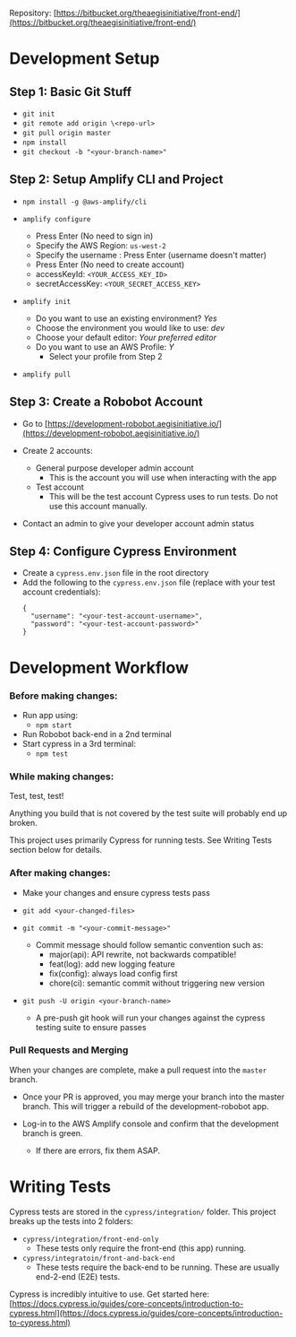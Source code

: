 Repository: [https://bitbucket.org/theaegisinitiative/front-end/](https://bitbucket.org/theaegisinitiative/front-end/)

# Development Setup

## Step 1: Basic Git Stuff

- `git init`
- `git remote add origin \<repo-url>`
- `git pull origin master`
- `npm install`
- `git checkout -b "<your-branch-name>"`

## Step 2: Setup Amplify CLI and Project

- `npm install -g @aws-amplify/cli`
- `amplify configure`

  - Press Enter (No need to sign in)
  - Specify the AWS Region: `us-west-2`
  - Specify the username : Press Enter (username doesn't matter)
  - Press Enter (No need to create account)
  - accessKeyId: `<YOUR_ACCESS_KEY_ID>`
  - secretAccessKey: `<YOUR_SECRET_ACCESS_KEY>`

- `amplify init`
  - Do you want to use an existing environment? _Yes_
  - Choose the environment you would like to use: _dev_
  - Choose your default editor: _Your preferred editor_
  - Do you want to use an AWS Profile: _Y_
    - Select your profile from Step 2
- `amplify pull`

## Step 3: Create a Robobot Account

- Go to [https://development-robobot.aegisinitiative.io/](https://development-robobot.aegisinitiative.io/)

- Create 2 accounts:

  - General purpose developer admin account
    - This is the account you will use when interacting with the app
  - Test account
    - This will be the test account Cypress uses to run tests. Do not use this account manually.

- Contact an admin to give your developer account admin status

## Step 4: Configure Cypress Environment

- Create a `cypress.env.json` file in the root directory
- Add the following to the `cypress.env.json` file (replace with your test account credentials):
  ```
  {
    "username": "<your-test-account-username>",
    "password": "<your-test-account-password>"
  }
  ```

# Development Workflow

### Before making changes:

- Run app using:
  - `npm start`
- Run Robobot back-end in a 2nd terminal
- Start cypress in a 3rd terminal:
  - `npm test`

### While making changes:

Test, test, test!

Anything you build that is not covered by the test suite will probably end up broken.

This project uses primarily Cypress for running tests. See Writing Tests section below for details.

### After making changes:

- Make your changes and ensure cypress tests pass

- `git add <your-changed-files>`
- `git commit -m "<your-commit-message>"`

  - Commit message should follow semantic convention such as:
    - major(api): API rewrite, not backwards compatible!
    - feat(log): add new logging feature
    - fix(config): always load config first
    - chore(ci): semantic commit without triggering new version

- `git push -U origin <your-branch-name>`
  - A pre-push git hook will run your changes against the cypress testing suite to ensure passes

### Pull Requests and Merging

When your changes are complete, make a pull request into the `master` branch.

- Once your PR is approved, you may merge your branch into the master branch. This will trigger a rebuild of the development-robobot app.

- Log-in to the AWS Amplify console and confirm that the development branch is green.
  - If there are errors, fix them ASAP.

# Writing Tests

Cypress tests are stored in the `cypress/integration/` folder. This project breaks up the tests into 2 folders:

- `cypress/integration/front-end-only`
  - These tests only require the front-end (this app) running.
- `cypress/integratoin/front-and-back-end`
  - These tests require the back-end to be running. These are usually end-2-end (E2E) tests.

Cypress is incredibly intuitive to use. Get started here: [https://docs.cypress.io/guides/core-concepts/introduction-to-cypress.html](https://docs.cypress.io/guides/core-concepts/introduction-to-cypress.html)
